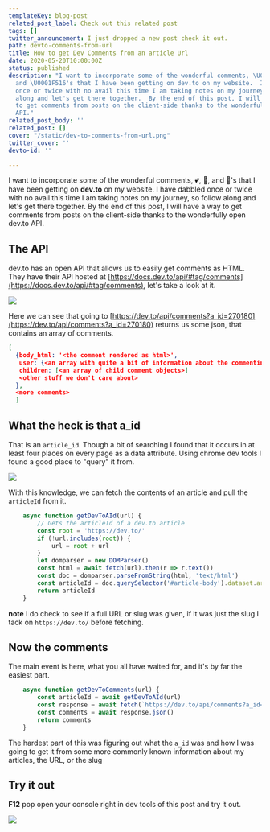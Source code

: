 ```yaml
---
templateKey: blog-post
related_post_label: Check out this related post
tags: []
twitter_announcement: I just dropped a new post check it out.
path: devto-comments-from-url
title: How to get Dev Comments from an article Url
date: 2020-05-20T10:00:00Z
status: published
description: "I want to incorporate some of the wonderful comments, \U0001F495, \U0001F984,
  and \U0001F516's that I have been getting on dev.to on my website.  I have dabbled
  once or twice with no avail this time I am taking notes on my journey, so follow
  along and let's get there together.  By the end of this post, I will have a way
  to get comments from posts on the client-side thanks to the wonderfully open dev.to
  API."
related_post_body: ''
related_post: []
cover: "/static/dev-to-comments-from-url.png"
twitter_cover: ''
devto-id: ''

---
```

I want to incorporate some of the wonderful comments, 💕, 🦄, and 🔖's that I have been getting on **dev.to** on my website.  I have dabbled once or twice with no avail this time I am taking notes on my journey, so follow along and let's get there together.  By the end of this post, I will have a way to get comments from posts on the client-side thanks to the wonderfully open dev.to API.

## The API

dev.to has an open API that allows us to easily get comments as HTML.  They have their API hosted at [https://docs.dev.to/api/#tag/comments](https://docs.dev.to/api/#tag/comments), let's take a look at it.

![](https://waylonwalker.com/dev-to-api-comments.png)

Here we can see that going to [https://dev.to/api/comments?a_id=270180](https://dev.to/api/comments?a_id=270180) returns us some json, that contains an array of comments.

``` json
[
  {body_html: '<the comment rendered as html>',
   user: {<an array with quite a bit of information about the commenting user>},
   children: [<an array of child comment objects>]
   <other stuff we don't care about>
  },
  <more comments>
  ]
```

## What the heck is that a_id

That is an `article_id`.  Though a bit of searching I found that it occurs in at least four places on every page as a data attribute.  Using chrome dev tools I found a good place to "query" it from.

![](https://waylonwalker.com/dev-to-article-id.png)

With this knowledge, we can fetch the contents of an article and pull the `articleId` from it.

``` javascript
    async function getDevToAId(url) {
        // Gets the articleId of a dev.to article
        const root = 'https://dev.to/'
        if (!url.includes(root)) {
            url = root + url
        }
        let domparser = new DOMParser()
        const html = await fetch(url).then(r => r.text())
        const doc = domparser.parseFromString(html, 'text/html')
        const articleId = doc.querySelector('#article-body').dataset.articleId
        return articleId
    }
```

**note**  I do check to see if a full URL or slug was given, if it was just the slug I tack on `https://dev.to/` before fetching.

## Now the comments

The main event is here, what you all have waited for, and it's by far the easiest part.

``` javascript
    async function getDevToComments(url) {
        const articleId = await getDevToAId(url)
        const response = await fetch(`https://dev.to/api/comments?a_id=${articleId}`)
        const comments = await response.json()
        return comments
    }
```

The hardest part of this was figuring out what the `a_id` was and how I was going to get it from some more commonly known information about my articles, the URL, or the slug

## Try it out

**F12** pop open your console right in dev tools of this post and try it out.

![](https://waylonwalker.com/dev-to-comments-in-devtools.png)
